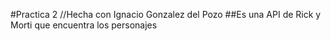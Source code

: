 #Practica 2 //Hecha con Ignacio Gonzalez del Pozo
##Es una API de Rick y Morti que encuentra los personajes
